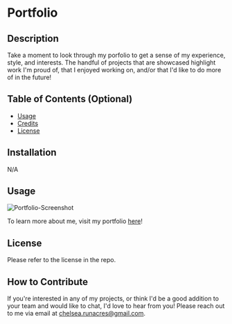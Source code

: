 # Portfolio

## Description

Take a moment to look through my porfolio to get a sense of my experience, style, and interests. The handful of projects that are showcased highlight work I'm proud of, that I enjoyed working on, and/or that I'd like to do more of in the future!

## Table of Contents (Optional)
- [Usage](#usage)
- [Credits](#credits)
- [License](#license)

## Installation

N/A

## Usage

![Portfolio-Screenshot](./assets/Portfolio_Screenshot.png)

To learn more about me, visit my portfolio [here](https://chelsrunnn.github.io/portfolio/)!



## License
Please refer to the license in the repo.


## How to Contribute
If you're interested in any of my projects, or think I'd be a good addition to your team and would like to chat, I'd love to hear from you! Please reach out to me via email at chelsea.runacres@gmail.com.